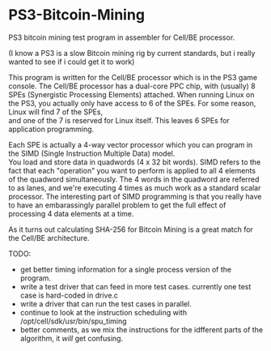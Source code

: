 # PS3-Bitcoin-Mining
PS3 bitcoin mining test program in assembler for Cell/BE processor.

(I know a PS3 is a slow Bitcoin mining rig by current standards, but i really wanted to see if i could get it to work)

This program is written for the Cell/BE processor which is in the PS3 game console.  The Cell/BE processor has 
a dual-core PPC chip, with (usually) 8 SPEs (Synergistic Processing Elements) attached.  When running Linux on 
the PS3, you actually only have access to 6 of the SPEs.  For some reason, Linux will find 7 of the SPEs,  
and one of the 7 is reserved for Linux itself.  This leaves 6 SPEs for application programming.  

Each SPE is actually a 4-way vector processor which you can program in the SIMD (Single Instruction Multiple Data) model.  
You load and store data in quadwords (4 x 32 bit words).  SIMD refers to the fact that each "operation" you want to 
perform is applied to all 4 elements of the quadword simultaneously.  The 4 words in the quadword are referred to as lanes, and 
we're executing 4 times as much work as a standard scalar processor.  The interesting part of SIMD programming is that 
you really have to have an embarassingly parallel problem to get the full effect of processing 4 data elements at a time.

As it turns out calculating SHA-256 for Bitcoin Mining is a great match for the Cell/BE architecture.  

TODO:
* get better timing information for a single process version of the program.
* write a test driver that can feed in more test cases.  currently one test case is hard-coded in drive.c
* write a driver that can run the test cases in parallel.
* continue to look at the instruction scheduling with /opt/cell/sdk/usr/bin/spu_timing
* better comments, as we mix the instructions for the idfferent parts of the algorithm, it _will_ get confusing. 
